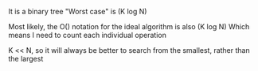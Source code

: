 It is a binary tree
"Worst case" is (K log N)

Most likely, the O() notation for the ideal algorithm is also (K log N)
Which means I need to count each individual operation

K << N, so it will always be better to search from the smallest, rather than the largest
